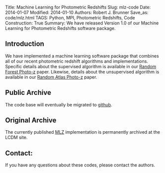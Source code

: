 Title: Machine Learning for Photometric Redshifts
Slug: mlz-code
Date: 2014-01-07
Modified: 2014-01-10
Authors: Robert J. Brunner
Save_as: code/mlz.html
TAGS: Python, MPI, Photometric Redshifts, Code
Construction: True
Summary: We have released Version 1.0 of our Machine Learning for Photometric Redshifts software package.

## Introduction

We have implemented a machine learning software package that combines
all of our recent photometric redshift algorithms and implementations.
Specific details about the supervised algorithm is available in our
[Random Forest Photo-z]({filename}/pages/papers/TPZ.md) paper. Likewise,
details about the unsupervised algorithm is available in our [Random
Atlas Photo-z]({filename}/pages/papers/SOMZ.md) paper. 

## Public Archive

The code base will eventually be migrated to [github](https://github.com/ProfessorBrunner).

## Original Archive

The currently published [MLZ](/static/code/mlz/MLZ-1.0.tar.gz) implementation is permanently
archived at the LCDM site.


## Contact:

If you have any questions about these codes, please contact the authors.
